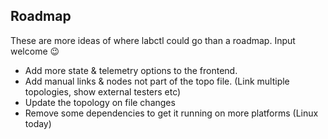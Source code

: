 ## Roadmap

These are more ideas of where labctl could go than a roadmap. Input welcome 😉

- Add more state & telemetry options to the frontend.
- Add manual links & nodes not part of the topo file. (Link multiple topologies, show external testers etc)
- Update the topology on file changes
- Remove some dependencies to get it running on more platforms (Linux today)
